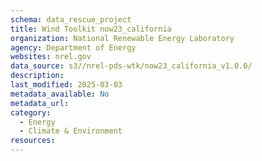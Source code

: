```yaml
---
schema: data_rescue_project 
title: Wind Toolkit now23_california
organization: National Renewable Energy Laboratory
agency: Department of Energy
websites: nrel.gov
data_source: s3//nrel-pds-wtk/now23_california_v1.0.0/
description: 
last_modified: 2025-03-03
metadata_available: No
metadata_url: 
category:
  - Energy 
  - Climate & Environment 
resources:
---
```

